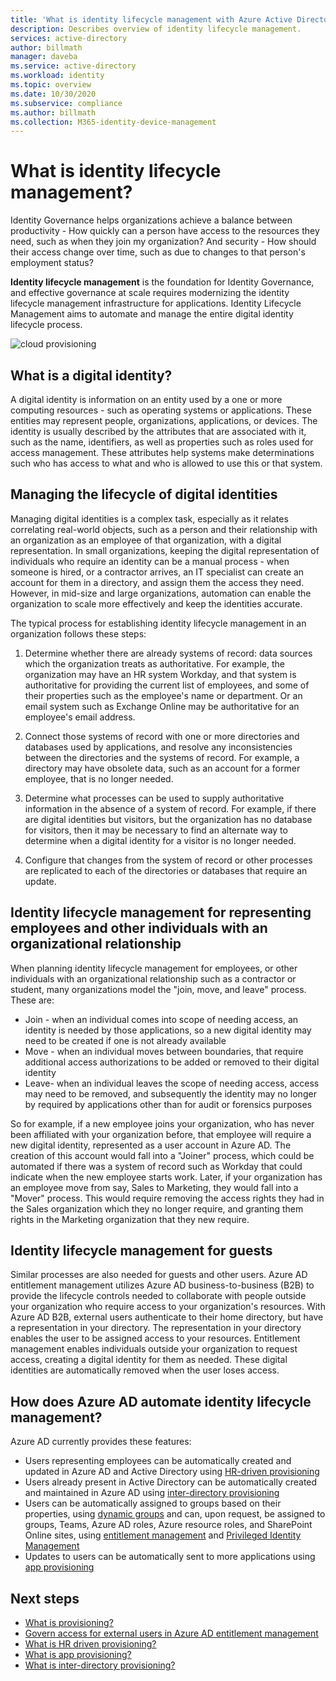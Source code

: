 ```yaml
---
title: 'What is identity lifecycle management with Azure Active Directory? | Microsoft Docs'
description: Describes overview of identity lifecycle management.
services: active-directory
author: billmath
manager: daveba
ms.service: active-directory
ms.workload: identity
ms.topic: overview
ms.date: 10/30/2020
ms.subservice: compliance
ms.author: billmath
ms.collection: M365-identity-device-management
---
```


# What is identity lifecycle management?

Identity Governance helps organizations achieve a balance between productivity - How quickly can a person have access to the resources they need, such as when they join my organization? And security - How should their access change over time, such as due to changes to that person's employment status?

**Identity lifecycle management** is the foundation for Identity Governance, and effective governance at scale requires modernizing the identity lifecycle management infrastructure for applications. Identity Lifecycle Management aims to automate and manage the entire digital identity lifecycle process. 

![cloud provisioning](media/what-is-provisioning/cloud-1.png)

## What is a digital identity?

A digital identity is information on an entity used by a one or more computing resources - such as operating systems or applications. These entities may represent people, organizations, applications, or devices.  The identity is usually described by the attributes that are associated with it, such as the name, identifiers, as well as properties such as roles used for access management.  These attributes help systems make determinations such who has access to what and who is allowed to use this or that system.  

## Managing the lifecycle of digital identities

Managing digital identities is a complex task, especially as it relates correlating real-world objects, such as a person and their relationship with an organization as an employee of that organization, with a digital representation.    In small organizations, keeping the digital representation of individuals who require an identity can be a manual process - when someone is hired, or a contractor arrives, an IT specialist can create an account for them in a directory, and assign them the access they need.  However, in mid-size and large organizations, automation can enable the organization to scale more effectively and keep the identities accurate.

The typical process for establishing identity lifecycle management in an organization follows these steps:

1. Determine whether there are already systems of record: data sources which the organization treats as authoritative.  For example, the organization may have an HR system Workday, and that system is authoritative for providing the current list of employees, and some of their properties such as the employee's name or department.  Or an email system such as Exchange Online may be authoritative for an employee's email address.

2. Connect those systems of record with one or more directories and databases used by applications, and resolve any inconsistencies between the directories and the systems of record. For example, a directory may have obsolete data, such as an account for a former employee, that is no longer needed. 

3. Determine what processes can be used to supply authoritative information in the absence of a system of record.  For example, if there are digital identities but visitors, but the organization has no database for visitors, then it may be necessary to find an alternate way to determine when a digital identity for a visitor is no longer needed.

4. Configure that changes from the system of record or other processes are replicated to each of the directories or databases that require an update.

## Identity lifecycle management for representing employees and other individuals with an organizational relationship

When planning identity lifecycle management for employees, or other individuals with an organizational relationship such as a contractor or student, many organizations model the "join, move, and leave" process.  These are:
	
   - Join - when an individual comes into scope of needing access, an identity is needed by those applications, so a new digital identity may need to be created if one is not already available
   - Move - when an individual moves between boundaries, that require additional access authorizations to be added or removed to their digital identity
   - Leave- when an individual leaves the scope of needing access, access may need to be removed, and subsequently the identity may no longer by required by applications other than for audit or forensics purposes

So for example, if a new employee joins your organization, who has never been affiliated with your organization before, that employee will require a new digital identity, represented as a user account in Azure AD.  The creation of this account would fall into a "Joiner" process, which could be automated if there was a system of record such as Workday that could indicate when the new employee starts work.  Later, if your organization has an employee move from say, Sales to Marketing, they would fall into a "Mover" process.  This would require removing the access rights they had in the Sales organization which they no longer require, and granting them rights in the Marketing organization that they new require.

## Identity lifecycle management for guests

Similar processes are also needed for guests and other users.  Azure AD entitlement management utilizes Azure AD business-to-business (B2B) to provide the lifecycle controls needed to collaborate with people outside your organization who require access to your organization's resources. With Azure AD B2B, external users authenticate to their home directory, but have a representation in your directory. The representation in your directory enables the user to be assigned access to your resources.  Entitlement management enables individuals outside your organization to request access, creating a digital identity for them as needed. These digital identities are automatically removed when the user loses access.  

## How does Azure AD automate identity lifecycle management?

Azure AD currently provides these features:

* Users representing employees can be automatically created and updated in Azure AD and Active Directory using [HR-driven provisioning](what-is-hr-driven-provisioning.md)
* Users already present in Active Directory can be automatically created and maintained in Azure AD using [inter-directory provisioning](what-is-inter-directory-provisioning.md)
* Users can be automatically assigned to groups based on their properties, using [dynamic groups](../external-identities/use-dynamic-groups.md#what-are-dynamic-groups) and can, upon request, be assigned to groups, Teams, Azure AD roles, Azure resource roles, and SharePoint Online sites, using [entitlement management](entitlement-management-scenarios.md) and [Privileged Identity Management](../privileged-identity-management/pim-configure.md)
* Updates to users can be automatically sent to more applications using [app provisioning](what-is-app-provisioning.md)

## Next steps 

- [What is provisioning?](what-is-provisioning.md)
- [Govern access for external users in Azure AD entitlement management](./entitlement-management-external-users.md)
- [What is HR driven provisioning?](what-is-hr-driven-provisioning.md)
- [What is app provisioning?](what-is-app-provisioning.md)
- [What is inter-directory provisioning?](what-is-inter-directory-provisioning.md)
